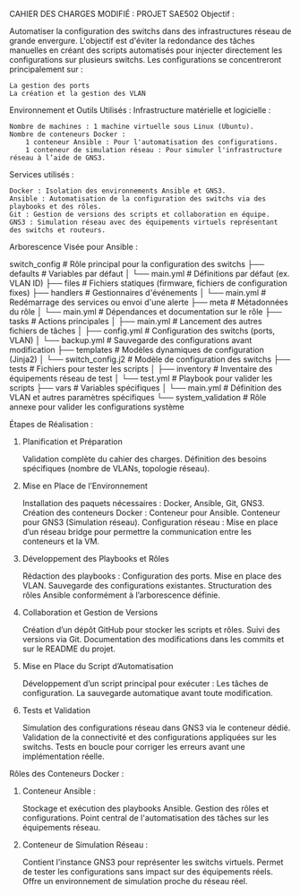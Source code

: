 CAHIER DES CHARGES MODIFIÉ : PROJET SAE502
Objectif :

Automatiser la configuration des switchs dans des infrastructures réseau de grande envergure.
L'objectif est d'éviter la redondance des tâches manuelles en créant des scripts automatisés pour injecter directement les configurations sur plusieurs switchs.
Les configurations se concentreront principalement sur :

    La gestion des ports
    La création et la gestion des VLAN

Environnement et Outils Utilisés :
Infrastructure matérielle et logicielle :

    Nombre de machines : 1 machine virtuelle sous Linux (Ubuntu).
    Nombre de conteneurs Docker :
        1 conteneur Ansible : Pour l'automatisation des configurations.
        1 conteneur de simulation réseau : Pour simuler l'infrastructure réseau à l’aide de GNS3.

Services utilisés :

    Docker : Isolation des environnements Ansible et GNS3.
    Ansible : Automatisation de la configuration des switchs via des playbooks et des rôles.
    Git : Gestion de versions des scripts et collaboration en équipe.
    GNS3 : Simulation réseau avec des équipements virtuels représentant des switchs et routeurs.

Arborescence Visée pour Ansible :

switch_config                # Rôle principal pour la configuration des switchs
├── defaults                 # Variables par défaut
│   └── main.yml             # Définitions par défaut (ex. VLAN ID)
├── files                    # Fichiers statiques (firmware, fichiers de configuration fixes)
├── handlers                 # Gestionnaires d'événements
│   └── main.yml             # Redémarrage des services ou envoi d'une alerte
├── meta                     # Métadonnées du rôle
│   └── main.yml             # Dépendances et documentation sur le rôle
├── tasks                    # Actions principales
│   ├── main.yml             # Lancement des autres fichiers de tâches
│   ├── config.yml           # Configuration des switchs (ports, VLAN)
│   └── backup.yml           # Sauvegarde des configurations avant modification
├── templates                # Modèles dynamiques de configuration (Jinja2)
│   └── switch_config.j2     # Modèle de configuration des switchs
├── tests                    # Fichiers pour tester les scripts
│   ├── inventory            # Inventaire des équipements réseau de test
│   └── test.yml             # Playbook pour valider les scripts
├── vars                     # Variables spécifiques
│   └── main.yml             # Définition des VLAN et autres paramètres spécifiques
└── system_validation        # Rôle annexe pour valider les configurations système

Étapes de Réalisation :
1. Planification et Préparation

    Validation complète du cahier des charges.
    Définition des besoins spécifiques (nombre de VLANs, topologie réseau).

2. Mise en Place de l’Environnement

    Installation des paquets nécessaires : Docker, Ansible, Git, GNS3.
    Création des conteneurs Docker :
        Conteneur pour Ansible.
        Conteneur pour GNS3 (Simulation réseau).
    Configuration réseau : Mise en place d’un réseau bridge pour permettre la communication entre les conteneurs et la VM.

3. Développement des Playbooks et Rôles

    Rédaction des playbooks :
        Configuration des ports.
        Mise en place des VLAN.
        Sauvegarde des configurations existantes.
    Structuration des rôles Ansible conformément à l’arborescence définie.

4. Collaboration et Gestion de Versions

    Création d’un dépôt GitHub pour stocker les scripts et rôles.
    Suivi des versions via Git.
    Documentation des modifications dans les commits et sur le README du projet.

5. Mise en Place du Script d’Automatisation

    Développement d’un script principal pour exécuter :
        Les tâches de configuration.
        La sauvegarde automatique avant toute modification.

6. Tests et Validation

    Simulation des configurations réseau dans GNS3 via le conteneur dédié.
    Validation de la connectivité et des configurations appliquées sur les switchs.
    Tests en boucle pour corriger les erreurs avant une implémentation réelle.

Rôles des Conteneurs Docker :
1. Conteneur Ansible :

    Stockage et exécution des playbooks Ansible.
    Gestion des rôles et configurations.
    Point central de l'automatisation des tâches sur les équipements réseau.

2. Conteneur de Simulation Réseau :

    Contient l’instance GNS3 pour représenter les switchs virtuels.
    Permet de tester les configurations sans impact sur des équipements réels.
    Offre un environnement de simulation proche du réseau réel.

